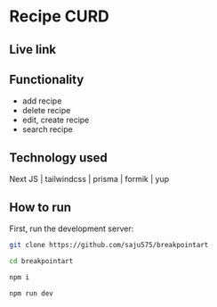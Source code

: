 # Recipe CURD

## Live link

## Functionality

- add recipe
- delete recipe
- edit, create recipe
- search recipe

## Technology used

Next JS | tailwindcss | prisma | formik | yup

## How to run

First, run the development server:

```bash
git clone https://github.com/saju575/breakpointart

cd breakpointart

npm i

npm run dev

```
